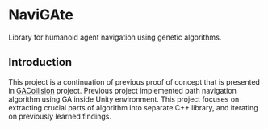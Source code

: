 # NaviGAte
Library for humanoid agent navigation using genetic algorithms.

## Introduction
This project is a continuation of previous proof of concept that is presented in [GACollision](https://github.com/lakatop/GACollision) project. Previous project implemented path navigation algorithm using GA inside Unity environment. This project focuses on extracting crucial parts of algorithm into separate C++ library, and iterating on previously learned findings.